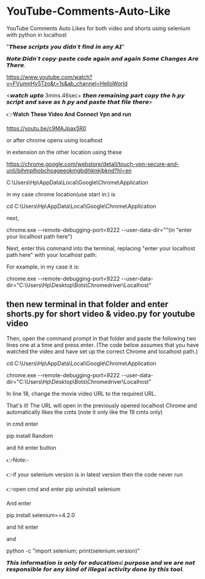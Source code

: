 # YouTube-Comments-Auto-Like
YouTube Comments Auto Likes for both video and shorts using selenium with python in localhost

"𝙏𝙝𝙚𝙨𝙚 𝙨𝙘𝙧𝙞𝙥𝙩𝙨 𝙮𝙤𝙪 𝙙𝙞𝙙𝙣'𝙩 𝙛𝙞𝙣𝙙 𝙞𝙣 𝙖𝙣𝙮 𝘼𝙄"

𝙉𝙤𝙩𝙚:𝘿𝙞𝙙𝙣'𝙩 𝙘𝙤𝙥𝙮-𝙥𝙖𝙨𝙩𝙚 𝙘𝙤𝙙𝙚 𝙖𝙜𝙖𝙞𝙣 𝙖𝙣𝙙 𝙖𝙜𝙖𝙞𝙣 𝙎𝙤𝙢𝙚 𝘾𝙝𝙖𝙣𝙜𝙚𝙨 𝘼𝙧𝙚 𝙏𝙝𝙚𝙧𝙚.

https://www.youtube.com/watch?v=FVumnHy5Tzo&t=1s&ab_channel=HelloWorld

<𝙬𝙖𝙩𝙘𝙝 𝙪𝙥𝙩𝙤 3mins.46sec+ 𝙩𝙝𝙚𝙣 𝙧𝙚𝙢𝙖𝙞𝙣𝙞𝙣𝙜 𝙥𝙖𝙧𝙩 𝙘𝙤𝙥𝙮 𝙩𝙝𝙚 𝙝.𝙥𝙮 𝙨𝙘𝙧𝙞𝙥𝙩 𝙖𝙣𝙙 𝙨𝙖𝙫𝙚 𝙖𝙨 𝙝.𝙥𝙮 𝙖𝙣𝙙 𝙥𝙖𝙨𝙩𝙚 𝙩𝙝𝙖𝙩 𝙛𝙞𝙡𝙚 𝙩𝙝𝙚𝙧𝙚>

👉𝐖𝐚𝐭𝐜𝐡 𝐓𝐡𝐞𝐬𝐞 𝐕𝐢𝐝𝐞𝐨 𝐀𝐧𝐝 𝐂𝐨𝐧𝐧𝐞𝐜𝐭 𝐕𝐩𝐧 𝐚𝐧𝐝 𝐫𝐮𝐧

https://youtu.be/c9MAJpax5R0

or after chrome opens using localhost

in extension on the other location using these

https://chrome.google.com/webstore/detail/touch-vpn-secure-and-unli/bihmplhobchoageeokmgbdihknkjbknd?hl=en

C:\Users\Hp\AppData\Local\Google\Chrome\Application

in my case chrome location(use start in:) is

cd C:\Users\Hp\AppData\Local\Google\Chrome\Application

next,

chrome.exe --remote-debugging-port=9222 --user-data-dir=""(in "enter your localhost path here")

Next, enter this command into the terminal, replacing "enter your localhost path here" with your localhost path:

For example, in my case it is:

chrome.exe --remote-debugging-port=9222 --user-data-dir="C:\Users\Hp\Desktop\Bots\Chromedriver\Localhost"

## then new terminal in that folder and enter shorts.py for short video & video.py for youtube video

Then, open the command prompt in that folder and paste the following two lines one at a time and press enter. (The code below assumes that you have watched the video and have set up the correct Chrome and localhost path.)

cd C:\Users\Hp\AppData\Local\Google\Chrome\Application

chrome.exe --remote-debugging-port=9222 --user-data-dir="C:\Users\Hp\Desktop\Bots\Chromedriver\Localhost"

In line 18, change the movie video URL to the required URL.

That's it! The URL will open in the previously opened localhost Chrome and automatically likes the cmts (note it only like the 19 cmts only)

in cmd enter

pip install Random

and hit enter button

👉Note:-

👉if your selenium version is in latest version then the code never run

👉open cmd and enter pip uninstall selenium

And enter

pip install selenium==4.2.0

and hit enter

and

python -c "import selenium; print(selenium.version)"

𝙏𝙝𝙞𝙨 𝙞𝙣𝙛𝙤𝙧𝙢𝙖𝙩𝙞𝙤𝙣 𝙞𝙨 𝙤𝙣𝙡𝙮 𝙛𝙤𝙧 𝙚𝙙𝙪𝙘𝙖𝙩𝙞𝙤𝙣al 𝙥𝙪𝙧𝙥𝙤𝙨𝙚 𝙖𝙣𝙙 𝙬𝙚 𝙖𝙧𝙚 𝙣𝙤𝙩 𝙧𝙚𝙨𝙥𝙤𝙣𝙨𝙞𝙗𝙡𝙚 𝙛𝙤𝙧 𝙖𝙣𝙮 𝙠𝙞𝙣𝙙 𝙤𝙛 𝙞𝙡𝙡𝙚𝙜𝙖𝙡 𝙖𝙘𝙩𝙞𝙫𝙞𝙩𝙮 𝙙𝙤𝙣𝙚 𝙗𝙮 𝙩𝙝𝙞𝙨 𝙩𝙤𝙤𝙡.
